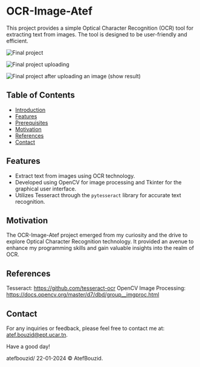 # OCR-Image-Atef

This project provides a simple Optical Character Recognition (OCR) tool for extracting text from images. The tool is designed to be user-friendly and efficient.

![Final project](https://github.com/atefbouzid/OCR-Image-Project/assets/122903316/0457f25f-f6bc-4529-a70d-7f1f47bf224c)

![Final project uploading](https://github.com/atefbouzid/OCR-Image-Project/assets/122903316/8154e572-0851-4c65-be82-1519c43fa09c)

![Final project after uploading an image (show result)](https://github.com/atefbouzid/OCR-Image-Project/assets/122903316/8ae9bfe4-b32e-45e1-8263-b38790c14d31)

## Table of Contents

- [Introduction](#introduction)
- [Features](#features)
- [Prerequisites](#prerequisites)
- [Motivation](#motivation)
- [References](#references)
- [Contact](#contact)



## Features

- Extract text from images using OCR technology.
- Developed using OpenCV for image processing and Tkinter for the graphical user interface.
- Utilizes Tesseract through the `pytesseract` library for accurate text recognition.

##  Motivation
The OCR-Image-Atef project emerged from my curiosity and the drive to explore Optical Character Recognition technology. It provided an avenue to enhance my programming skills and gain valuable insights into the realm of OCR.

## References
Tesseract: https://github.com/tesseract-ocr
OpenCV Image Processing: https://docs.opencv.org/master/d7/dbd/group__imgproc.html


## Contact

For any inquiries or feedback, please feel free to contact me at: 
atef.bouzid@ept.ucar.tn.

Have a good day!

atefbouzid/ 22-01-2024 © AtefBouzid.

